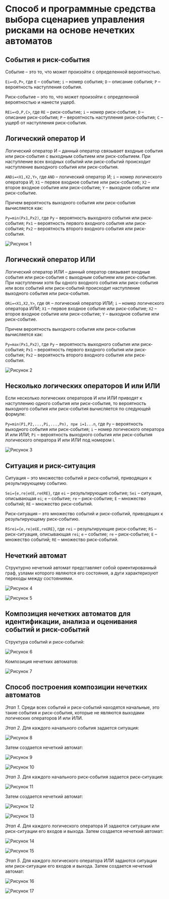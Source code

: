 # Способ и программные средства выбора сценариев управления рисками на основе нечетких автоматов

## События и риск-события
Событие – это то, что может произойти с определенной вероятностью.

`Ei=<D,P>`, где `E` – событие; `i` – номер события; `D` – описание события; `P` – вероятность наступления события.

Риск-событие – это то, что может произойти с определенной вероятностью и нанести ущерб.

`REi=<D,P,C>`, где `RE` – риск-событие; `i` – номер риск-события; `D` – описание риск-события; `P` – вероятность наступления риск-события; `C` – ущерб от наступления риск-события.

## Логический оператор И
Логический оператор И – данный оператор связывает входные события или риск-события с выходным событием или риск-событием. При наступление всех входных событий или риск-событий происходит наступление выходного события или риск-события.

`ANDi=<X1,X2,Y>`, где `AND` – логический оператор И; `i` – номер логического оператора И; `X1` – первое входное событие или риск-событие; `X2` – второе входное событие или риск-событие; `Y` – выходное событие или риск-событие.

Причем вероятность выходного события или риск-события вычисляется как:

`Py=min(Px1,Px2)`, где `Py` – вероятность выходного события или риск-события; `Px1` – вероятность первого входного события или риск-события; `Px2` – вероятность второго входного события или риск-события.

![Рисунок 1](https://github.com/codeBurger770/farm-frontend/raw/master/readme/1.png)

## Логический оператор ИЛИ
Логический оператор ИЛИ – данный оператор связывает входные события или риск-события с выходным событием или риск-событие. При наступлении хотя бы одного входного события или риск-события или всех событий или риск-событий происходит наступление выходного события или риск-события.

`ORi=<X1,X2,Y>`, где `OR` – логический оператор ИЛИ; `i` – номер логического оператора ИЛИ; `X1` – первое входное событие или риск-событие; `X2` – второе входное событие или риск-событие; `Y` – выходное событие или риск-событие.

Причем вероятность выходного события или риск-события вычисляется как:

`Py=max(Px1,Px2)`, где `Py` – вероятность выходного события или риск-события; `Px1` – вероятность первого входного события или риск-события; `Px2` – вероятность второго входного события или риск-события.

![Рисунок 2](https://github.com/codeBurger770/farm-frontend/raw/master/readme/2.png)

## Несколько логических операторов И или ИЛИ
Если несколько логических операторов И или ИЛИ приводят к наступлению одного события или риск-события, то вероятность выходного события или риск-события вычисляется по следующей формуле:

`Py=min(P1,P2,...,Pi,...,Pn), при i=1...n`, где `Py` – вероятность выходного события или риск-события; `i` – номер логического оператора И или ИЛИ; `Pi` – вероятность выходного события или риск-события логического оператора И или ИЛИ под номером i.

![Рисунок 3](https://github.com/codeBurger770/farm-frontend/raw/master/readme/3.png)

## Ситуация и риск-ситуация
Ситуация – это множество событий и риск-событий, приводящих к результирующему событию.

`Sei={e,re|e∈E,re∈RE}`, где `ei` – результирующие событие; `Sei` – ситуация, описывающая `ei`; `e` – событие; `re` – риск-событие; `E` – множество событий; `RE` – множество риск-событий.

Риск-ситуация – это множество событий и риск-событий, приводящих к результирующему риск-событию.

`RSrei={e,re|e∈E,re∈RE}`, где `rei` – результирующие риск-событие; `RS` – риск-ситуация, описывающая `rei`; `e` – событие; `re` – риск-событие; `E` – множество событий; `RE` – множество риск-событий.

## Нечеткий автомат
Структурно нечеткий автомат представляет собой ориентированный граф, узлами которого являются его состояния, а дуги характеризуют переходы между состояниями.

![Рисунок 4](https://github.com/codeBurger770/farm-frontend/raw/master/readme/4.png)

![Рисунок 5](https://github.com/codeBurger770/farm-frontend/raw/master/readme/5.png)

## Композиция нечетких автоматов для идентификации, анализа и оценивания событий и риск-событий
Структура событий и риск-событий:

![Рисунок 6](https://github.com/codeBurger770/farm-frontend/raw/master/readme/6.png)

Композиция нечетких автоматов:

![Рисунок 7](https://github.com/codeBurger770/farm-frontend/raw/master/readme/7.png)

## Способ построения композиции нечетких автоматов
*Этап 1*. Среди всех событий и риск-событий находятся начальные, это такие события и риск-события, которые не являются выходами логических операторов И или ИЛИ.

*Этап 2*. Для каждого начального события задается ситуация:

![Рисунок 8](https://github.com/codeBurger770/farm-frontend/raw/master/readme/8.png)

Затем создается нечеткий автомат:

![Рисунок 9](https://github.com/codeBurger770/farm-frontend/raw/master/readme/9.png)

![Рисунок 10](https://github.com/codeBurger770/farm-frontend/raw/master/readme/10.png)

*Этап 3*. Для каждого начального риск-события задается риск-ситуация:

![Рисунок 11](https://github.com/codeBurger770/farm-frontend/raw/master/readme/11.png)

Затем создается нечеткий автомат:

![Рисунок 12](https://github.com/codeBurger770/farm-frontend/raw/master/readme/12.png)

![Рисунок 13](https://github.com/codeBurger770/farm-frontend/raw/master/readme/13.png)

*Этап 4*. Для каждого логического оператора И задаются ситуации или риск-ситуации его входов и выхода.
Затем создается нечеткий автомат:

![Рисунок 14](https://github.com/codeBurger770/farm-frontend/raw/master/readme/14.png)

![Рисунок 15](https://github.com/codeBurger770/farm-frontend/raw/master/readme/15.png)

*Этап 5*. Для каждого логического оператора ИЛИ задаются ситуации или риск-ситуации его входов и выхода.
Затем создается нечеткий автомат:

![Рисунок 16](https://github.com/codeBurger770/farm-frontend/raw/master/readme/16.png)

![Рисунок 17](https://github.com/codeBurger770/farm-frontend/raw/master/readme/17.png)

